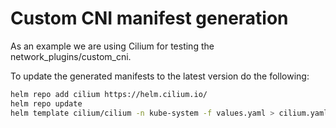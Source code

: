 # Custom CNI manifest generation

As an example we are using Cilium for testing the network_plugins/custom_cni.

To update the generated manifests to the latest version do the following:

```sh
helm repo add cilium https://helm.cilium.io/
helm repo update
helm template cilium/cilium -n kube-system -f values.yaml > cilium.yaml
```
